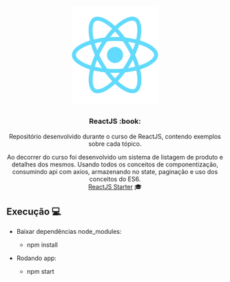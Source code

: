 <h1 align="center">
    <img alt="Starter" title="Javascript Starter"src=".github/react-logo.svg" width="200px" />
</h1>

<h3 align="center">
  ReactJS :book:
</h3>

<p align="center"> 
  Repositório desenvolvido durante o curso de ReactJS, contendo exemplos sobre cada tópico. <br>
</p>

<p align="center">
  Ao decorrer do curso foi desenvolvido um sistema de listagem de produto e detalhes dos mesmos. 
  Usando todos os conceitos de componentização, consumindo api com axios, armazenando no state, 
  paginação e uso dos conceitos do ES6.
  <br>
  <a href="https://skylab.rocketseat.com.br/journey/starter">ReactJS Starter</a> 🎓

</p>

## Execução 💻
 - Baixar dependências node_modules: 
 	  - npm install 
 
 - Rodando app:
    - npm start
